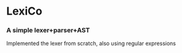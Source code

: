 # LexiCo
### A simple lexer+parser+AST
Implemented the lexer from scratch, also using regular expressions

